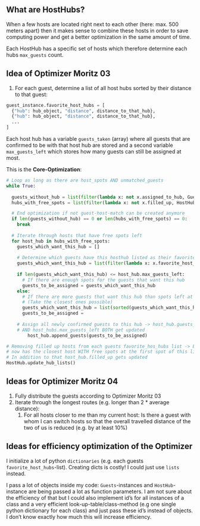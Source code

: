 ## What are HostHubs?



When a few hosts are located right next to each other (here: max. 500 meters apart) then it makes sense to combine these hosts in order to save computing power and get a better optimization in the same amount of time.

Each HostHub has a specific set of hosts which therefore determine each hubs `max_guests` count.



## Idea of Optimizer Moritz 03



1. For each guest, determine a list of all host hubs sorted by their distance to that guest:

```python
guest_instance.favorite_host_hubs = [
  {"hub": hub_object, "distance", distance_to_that_hub},
  {"hub": hub_object, "distance", distance_to_that_hub},
  ...
]
```



Each host hub has a variable `guests_taken` (array) where all guests that are confirmed to be with that host hub are stored and a second variable `max_guests_left` which stores how many guests can still be assigned at most.



This is the **Core-Optimization**:

```python
# Loop as long as there are host_spots AND unmatched_guests
while True:
	
  guests_without_hub = list(filter(lambda x: not x.assigned_to_hub, Guest.instances))
  hubs_with_free_spots = list(filter(lambda x: not x.filled_up, HostHub.instances))

  # End optimization if not guest-host-match can be created anymore
  if len(guests_without_hub) == 0 or len(hubs_with_free_spots) == 0:
    break
	
  # Iterate through hosts that have free spots left
  for host_hub in hubs_with_free_spots:
  	guests_which_want_this_hub = []
    
    # Determine which guests have this hosthub listed as their favorite one
    guests_which_want_this_hub = list(filter(lambda x: x.favorite_host_hub() == 									host_hub, guests_without_hub))
    
    if len(guests_which_want_this_hub) <= host_hub.max_guests_left:
      # If there are enough spots for the guests that want this hub
      guests_to_be_assigned = guests_which_want_this_hub
    else:
      # If there are more guests that want this hub than spots left at this hub
      # (Take the closest ones possible)
      guests_which_want_this_hub = list(sorted(guests_which_want_this_hub, 												key=lambda x: x.favorite_host_hub_distance()))
      guests_to_be_assigned = 																																		guests_which_want_this_hub[0:host_hub.max_guests_left]
		
    # Assign all newly confirmed guests to this hub -> host_hub.guests_taken 	
    # AND host_hubs.max_guests_left BOTH get updated
		host_hub.append_guests(guests_to_be_assigned)

# Removing filled up hosts from each guests favorite_hos_hubs list -> Every Guest 
# now has the closest host WITH free spots at the first spot of this list
# In addition to that host_hub.filled_up gets updated
HostHub.update_hub_lists()
```



## Ideas for Optimizer Moritz 04

1. Fully distribute the guests according to Optimizer Moritz 03
2. Iterate through the longest routes (e.g. longer than 2 * average distance):
    1. For all hosts closer to me than my current host: Is there a guest with whom I can switch hosts so that the overall travelled distance of the two of us is reduced (e.g. by at least 10%)



## Ideas for efficiency optimization of the Optimizer

I initialize a lot of python `dictionaries` (e.g. each guests `favorite_host_hubs`-list). Creating dicts is costly! I could just use `lists` instead.



I pass a lot of objects inside my code: `Guests`-instances and `HostHub`-instance are being passed a lot as function parameters. I am not sure about the efficiency of that but I could also implement id’s for all instances of a class and a very efficient look-up-table/class-method (e.g one single python dictionary for each class) and just pass these id’s instead of objects. I don’t know exactly how much this will increase efficiency.





